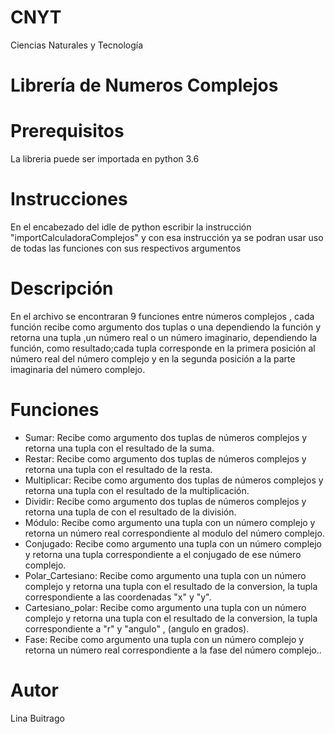 # CNYT
Ciencias Naturales y Tecnología
# Librería de Numeros Complejos
# Prerequisitos
La libreria puede ser importada en python 3.6 
# Instrucciones
En el encabezado del idle de python escribir la instrucción "importCalculadoraComplejos"
y con esa instrucción ya se podran usar uso de todas las funciones con sus respectivos argumentos
# Descripción
En el archivo se encontraran 9 funciones entre números complejos , cada función recibe como argumento dos tuplas o una dependiendo la función y retorna una tupla ,un número real o un número imaginario, dependiendo la función, como resultado;cada tupla corresponde en la primera posición al número real del número complejo y en la segunda posición a la parte imaginaria del número complejo.
# Funciones
* Sumar: Recibe como argumento dos tuplas de números complejos y retorna una tupla con el resultado de la suma.
* Restar: Recibe como argumento dos tuplas de números complejos y retorna una tupla con el resultado de la resta.
* Multiplicar: Recibe como argumento dos tuplas de números complejos y retorna una tupla con el resultado de la multiplicación.
* Dividir: Recibe como argumento dos tuplas de números complejos y retorna una tupla de con el resultado de la división.
* Módulo: Recibe como argumento una tupla con un número complejo y retorna un número real correspondiente al modulo del número complejo.
* Conjugado: Recibe como argumento una tupla con un número complejo y retorna una tupla correspondiente a el conjugado de ese número complejo.
* Polar_Cartesiano: Recibe como argumento una tupla con un número complejo y retorna una tupla con el resultado de la conversion, la tupla correspondiente a las coordenadas "x" y "y".
* Cartesiano_polar: Recibe como argumento una tupla con un número complejo y retorna una tupla con el resultado de la conversion, la tupla correspondiente a "r" y "angulo" , (angulo en grados).
* Fase: Recibe como argumento una tupla con un número complejo y retorna un número real correspondiente a la fase del número complejo..
# Autor
Lina Buitrago
